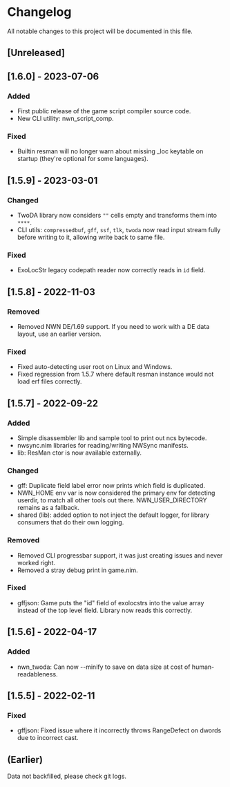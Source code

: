 # Changelog

All notable changes to this project will be documented in this file.

## [Unreleased]

## [1.6.0] - 2023-07-06

### Added

- First public release of the game script compiler source code.
- New CLI utility: nwn_script_comp.

### Fixed

- Builtin resman will no longer warn about missing _loc keytable on startup (they're optional for some languages).

## [1.5.9] - 2023-03-01

### Changed

- TwoDA library now considers `""` cells empty and transforms them into `****`.
- CLI utils: `compressedbuf`, `gff`, `ssf`, `tlk`, `twoda` now read input stream fully before writing to it, allowing write back to same file.

### Fixed

- ExoLocStr legacy codepath reader now correctly reads in `id` field.

## [1.5.8] - 2022-11-03

### Removed

- Removed NWN DE/1.69 support. If you need to work with a DE data layout, use an earlier version.

### Fixed

- Fixed auto-detecting user root on Linux and Windows.
- Fixed regression from 1.5.7 where default resman instance would not load erf files correctly.

## [1.5.7] - 2022-09-22

### Added

- Simple disassembler lib and sample tool to print out ncs bytecode.
- nwsync.nim libraries for reading/writing NWSync manifests.
- lib: ResMan ctor is now available externally.

### Changed

- gff: Duplicate field label error now prints which field is duplicated.
- NWN_HOME env var is now considered the primary env for detecting userdir, to match all other tools out there. NWN_USER_DIRECTORY remains as a fallback.
- shared (lib): added option to not inject the default logger, for library consumers that do their own logging.

### Removed

- Removed CLI progressbar support, it was just creating issues and never worked right.
- Removed a stray debug print in game.nim.

### Fixed

- gffjson: Game puts the "id" field of exolocstrs into the value array instead of the top level field. Library now reads this correctly.

## [1.5.6] - 2022-04-17

### Added

- nwn_twoda: Can now --minify to save on data size at cost of human-readableness.

## [1.5.5] - 2022-02-11

### Fixed

- gffjson: Fixed issue where it incorrectly throws RangeDefect on dwords due to incorrect cast.

## (Earlier)

Data not backfilled, please check git logs.

